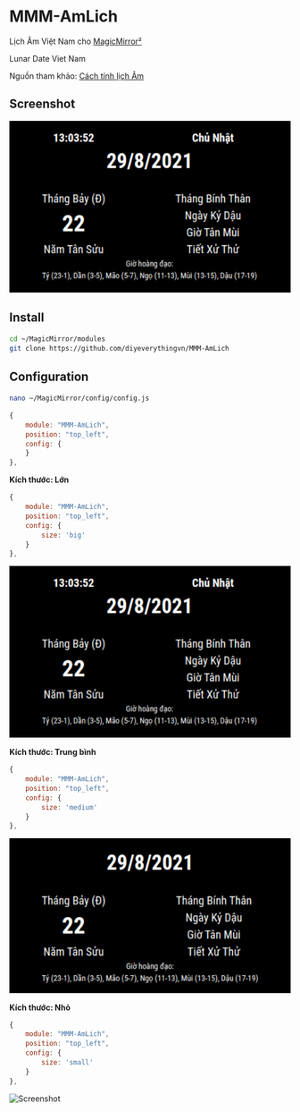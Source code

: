 # MMM-AmLich
Lịch Âm Việt Nam cho [MagicMirror²](https://magicmirror.builders/)

Lunar Date Viet Nam

Nguồn tham khảo: [Cách tính lịch Âm](https://www.informatik.uni-leipzig.de/~duc/amlich/)

## Screenshot
![Screenshot](https://github.com/diyeverythingvn/MMM-AmLich/blob/main/SizeBig.PNG?raw=true)

## Install
```sh
cd ~/MagicMirror/modules
git clone https://github.com/diyeverythingvn/MMM-AmLich
```

## Configuration
```sh
nano ~/MagicMirror/config/config.js
```

```js
{
	module: "MMM-AmLich",
	position: "top_left",
	config: {
	}
},
```
<b>Kích thước: Lớn</b>

```js
{
	module: "MMM-AmLich",
	position: "top_left",
	config: {
		size: 'big'
	}
},
```
![Screenshot](https://github.com/diyeverythingvn/MMM-AmLich/blob/main/SizeBig.PNG?raw=true)

<b>Kích thước: Trung bình</b>

```js
{
	module: "MMM-AmLich",
	position: "top_left",
	config: {
		size: 'medium'
	}
},
```
![Screenshot](https://github.com/diyeverythingvn/MMM-AmLich/blob/main/SizeMedium.PNG?raw=true)

<b>Kích thước: Nhỏ</b>

```js
{
	module: "MMM-AmLich",
	position: "top_left",
	config: {
		size: 'small'
	}
},
```
![Screenshot](https://github.com/diyeverythingvn/MMM-AmLich/blob/main/MMM-SizeSmall.PNG?raw=true)
